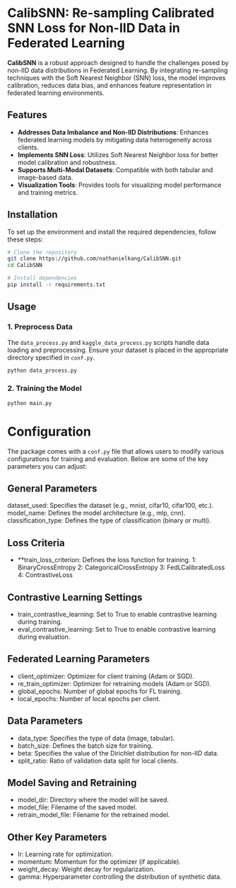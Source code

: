 # CalibSNN: Re-sampling Calibrated SNN Loss for Non-IID Data in Federated Learning

**CalibSNN** is a robust approach designed to handle the challenges posed by non-IID data distributions in Federated Learning. By integrating re-sampling techniques with the Soft Nearest Neighbor (SNN) loss, the model improves calibration, reduces data bias, and enhances feature representation in federated learning environments.

## Features
- **Addresses Data Imbalance and Non-IID Distributions**: Enhances federated learning models by mitigating data heterogeneity across clients.
- **Implements SNN Loss**: Utilizes Soft Nearest Neighbor loss for better model calibration and robustness.
- **Supports Multi-Modal Datasets**: Compatible with both tabular and image-based data.
- **Visualization Tools**: Provides tools for visualizing model performance and training metrics.



## Installation

To set up the environment and install the required dependencies, follow these steps:

```bash
# Clone the repository
git clone https://github.com/nathanielkang/CalibSNN.git
cd CalibSNN

# Install dependencies
pip install -r requirements.txt
``` 

## Usage

### 1. Preprocess Data

The `data_process.py` and `kaggle_data_process.py` scripts handle data loading and preprocessing. Ensure your dataset is placed in the appropriate directory specified in `conf.py`.

```bash
python data_process.py
```

### 2. Training the Model

```bash
python main.py
```


# Configuration

The package comes with a `conf.py` file that allows users to modify various configurations for training and evaluation. Below are some of the key parameters you can adjust:

## General Parameters
dataset_used: Specifies the dataset (e.g., mnist, cifar10, cifar100, etc.).
model_name: Defines the model architecture (e.g., mlp, cnn).
classification_type: Defines the type of classification (binary or multi).

## Loss Criteria
- **train_loss_criterion: Defines the loss function for training.
  1: BinaryCrossEntropy
  2: CategoricalCrossEntropy
  3: FedLCalibratedLoss
  4: ContrastiveLoss

## Contrastive Learning Settings
- train_contrastive_learning: Set to True to enable contrastive learning during training.
- eval_contrastive_learning: Set to True to enable contrastive learning during evaluation.

## Federated Learning Parameters
- client_optimizer: Optimizer for client training (Adam or SGD).
- re_train_optimizer: Optimizer for retraining models (Adam or SGD).
- global_epochs: Number of global epochs for FL training.
- local_epochs: Number of local epochs per client.

## Data Parameters
- data_type: Specifies the type of data (image, tabular).
- batch_size: Defines the batch size for training.
- beta: Specifies the value of the Dirichlet distribution for non-IID data.
- split_ratio: Ratio of validation data split for local clients.


## Model Saving and Retraining
- model_dir: Directory where the model will be saved.
- model_file: Filename of the saved model.
- retrain_model_file: Filename for the retrained model.

## Other Key Parameters
- lr: Learning rate for optimization.
- momentum: Momentum for the optimizer (if applicable).
- weight_decay: Weight decay for regularization.
- gamma: Hyperparameter controlling the distribution of synthetic data.












